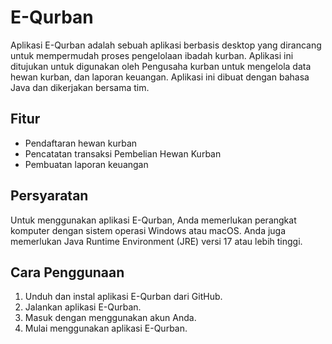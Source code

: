 # **E-Qurban**

Aplikasi E-Qurban adalah sebuah aplikasi berbasis desktop yang dirancang untuk mempermudah proses pengelolaan ibadah kurban. Aplikasi ini ditujukan untuk digunakan oleh Pengusaha kurban untuk mengelola data hewan kurban, dan laporan keuangan.
Aplikasi ini dibuat dengan bahasa Java dan dikerjakan bersama tim.

## **Fitur**

* Pendaftaran hewan kurban
* Pencatatan transaksi Pembelian Hewan Kurban
* Pembuatan laporan keuangan

## **Persyaratan**

Untuk menggunakan aplikasi E-Qurban, Anda memerlukan perangkat komputer dengan sistem operasi Windows atau macOS. Anda juga memerlukan Java Runtime Environment (JRE) versi 17 atau lebih tinggi.

## **Cara Penggunaan**

1. Unduh dan instal aplikasi E-Qurban dari GitHub.
2. Jalankan aplikasi E-Qurban.
3. Masuk dengan menggunakan akun Anda.
4. Mulai menggunakan aplikasi E-Qurban.
